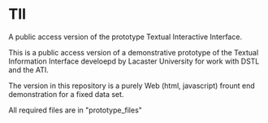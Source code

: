 # TII
A public access version of the prototype Textual Interactive Interface.

This is a public access version of a demonstrative prototype of the Textual Information Interface develoepd by Lacaster University for work with DSTL and the ATI. 

The version in this repository is a purely Web (html, javascript) frount end demonstration for a fixed data set. 

All required files are in "prototype_files"
